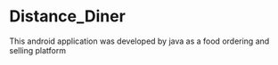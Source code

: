 # Distance_Diner
This android application was developed by java as a food ordering and selling platform
